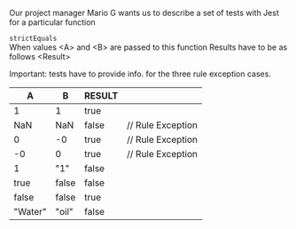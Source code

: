 Our project manager Mario G wants us to describe
a set of tests with Jest for a particular function

`strictEquals`  
When values \<A\> and \<B\> are passed to this function
Results have to be as follows \<Result\>

Important: tests have to provide info. for the three
rule exception cases.

| A       | B     | RESULT |                   |
| ------- | ----- | ------ | ----------------- |
| 1       | 1     | true   |                   |
| NaN     | NaN   | false  | // Rule Exception |
| 0       | -0    | true   | // Rule Exception |
| -0      | 0     | true   | // Rule Exception |
| 1       | "1"   | false  |                   |
| true    | false | false  |                   |
| false   | false | true   |                   |
| "Water" | "oil" | false  |
